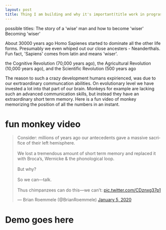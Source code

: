 ```yaml
---
layout: post
title: Thing I am building and why it's important(title work in prograss)
---
```

possible titles:
The story of a 'wise' man and how to become 'wiser'
Becoming 'wiser'


About 30000 years ago Homo Sapienes started to dominate all the other life forms.
Presumably we even whiped out our close ancesters - Neanderthals. 
Fun fact, 'Sapiens' comes from latin and means 'wiser'.

the Cognitive Revolution (70,000 years ago), the Agricultural Revolution (10,000 years ago), and the Scientific Revolution (500 years ago

The reason to such a crazy development humans expirienced, was due to our exrtraordinary communcation abilities.
On evolutionary level we have invested a lot into that part of our brain. Monkeys for example are lacking such an advanced 
communication skills, but instead they have an extraordinary short term memory. Here is a fun video of monkey memorizing the position
of all the numbers in an instant.

# fun monkey video
<blockquote class="twitter-tweet"><p lang="en" dir="ltr">Consider: millions of years ago our antecedents gave a massive sacrifice of their left hemisphere.<br><br>We lost a tremendous amount of short term memory and replaced it with Broca’s, Wernicke &amp; the phonological loop.<br><br>But why?<br><br>So we can—talk.<br><br>Thus chimpanzees can do this—we can’t: <a href="https://t.co/CDznxg37p1">pic.twitter.com/CDznxg37p1</a></p>&mdash; Brian Roemmele (@BrianRoemmele) <a href="https://twitter.com/BrianRoemmele/status/1213860120058220546?ref_src=twsrc%5Etfw">January 5, 2020</a></blockquote> <script async src="https://platform.twitter.com/widgets.js" charset="utf-8"></script>









# Demo goes here


